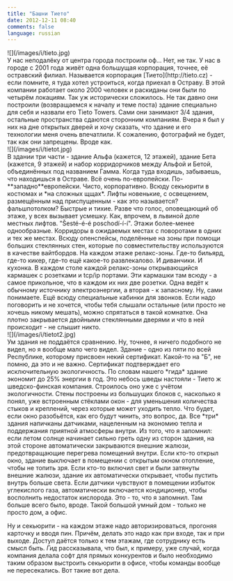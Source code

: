 ```yaml
---
title: "Башни Тието"
date: 2012-12-11 08:40
comments: false
language: russian
---
```


<div class="fotorama" data-width="100%" data-allowfullscreen="native">
    ![](/images/i/tieto.jpg)
</div>
У нас неподалёку от центра города построили оф... Нет, не так. У нас в городе с 2001 года живёт одна большущая корпорация, точнее, её остравский филиал. Называется корпорация [Тието](http://tieto.cz) - если помните, я туда хотел устроиться, когда приехал в Остраву. В этой компании работает около 2000 человек и раскиданы они были по четырём локациям. Так уж исторически сложилось. Не так давно они построили (возвращаемся к началу и теме поста) здание специально для себя и назвали его Tieto Towers. Сами они занимают 3/4 здания, остальные пространства сдаются сторонним компаниям. Вчера я был у них на дне открытых дверей и хочу сказать, что здание и его технологии меня очень впечатлили. К сожалению, фотографий не будет, так как они запрещены. Вроде как.

<div class="fotorama" data-width="100%" data-allowfullscreen="native">
    ![](/images/i/tietot.jpg)
</div>
В здании три части - здание Альфа (кажется, 12 этажей), здание Бета (кажется, 9 этажей) и набор корридорчиков между Альфой и Бетой, объединённых под названием Гамма. Когда туда входишь, забываешь, что находишься в Остраве. Всё очень по-европейски. По-**западно**европейски. Чисто, корпоративно. Всюду секьюрити в костюмах и *на сложных щщах*. Лифты новенькие, с освещением, размещённым над приспущенным - как это называется? фальшпотолком? Быстрые и тихие. Разве что голос, оповещающий об этаже, у всех вызывает усмешку. Как, впрочем, в львиной доле местных лифтов. "Šesté-é-é poschodí-í-í". Этажи более-менее однообразные. Корридоры в ожидаемых местах с поворотами в одних и тех же местах. Всюду опенспейсы, поделённые на зоны при помощи больших стеклянных стен, которые по совместительству используются в качестве вайтбордов. На каждом этаже релакс-зоны. Где-то бильярд, где-то кикер, где-то ещё какое-то развлекалово. И диванчики. И кухонка. В каждом столе каждой релакс-зоны открывающийся кармашек с розетками и tcp/ip портами. Эти кармашки там всюду - а самое прикольное, что в каждом их них две розетки. Одна ведёт к обычному источнику электроэнергии, а вторая - к запасному. Ну, сами понимаете. Ещё всюду специальные кабинки для звонков. Если надо поговорить и не хочется, чтобы тебя слышали остальные (или просто не хочешь никому мешать), можно спрятаться в такой комнатке. Она плотно закрывается двойными стеклянными дверями и что в ней происходит - не слышит никто.

<div class="fotorama" data-width="100%" data-allowfullscreen="native">
    ![](/images/i/tietot2.jpg)
</div>
Ум здания не поддаётся сравнению. Ну, точнее, я ничего подобного не видел, но я вообще мало чего видел. Здание - одно из пяти по всей Республике, которому присвоен некий сертификат. Какой-то на "Б", не помню, да это и не важно. Сертификат подтверждает его исключительную экологичность. По словам нашего *гида* здание экономит до 25% энергии в год. Это небось шведы настояли - Тието ж шведско-финская компания. Строилось оно уже с учётом экологичности. Стены построены из большущих блоков с, насколько я понял, уже встроенным стёклами окон - для уменьшения количества стыков и креплений, через которые может уходить тепло. Что будет, если окно разобьётся, как его будут чинить, это вопрос, да. Все *три* здания напичканы датчиками, нацеленным на экономию тепла и поддержания приятной атмосферы внутри. Из того, что я запомнил: если летом солнце начинает сильно греть одну из сторон здания, на этой стороне автоматически закрываются внешние жалюзи, предотвращающие перегрева помещений внутри. Если кто-то открыл окно, здание выключает в помещении с открытым окном отопление, чтобы не топить зря. Если кто-то включил свет и были затянуты внешние жалюзи, здание их автоматически открывает, чтобы пустить внутрь больше света. Если датчики чувствуют в помещении избыток углекислого газа, автоматически включается кондиционер, чтобы восполнить недостаток кислорода. Это - то, что я запомнил. Там больше всего было, вроде. Такой большой умный дом - только не просто дом, а офис.

Ну и секьюрити - на каждом этаже надо авторизироваться, прогоняя карточку и вводя пин. Причём, делать это надо как при входе, так и при выходе. Доступ даётся только к тем этажам, где сотруднику есть смысл быть. *Гид* рассказывала, что был, к примеру, уже случай, когда компания делала софт для прямых конкурентов и было необходимо таким образом выстроить секьюрити в офисе, чтобы команды вообще не пересекались. Вот такие вот дела.
